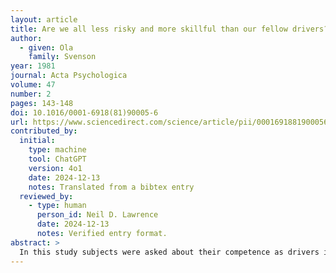 ```yaml
---
layout: article
title: Are we all less risky and more skillful than our fellow drivers?
author:
  - given: Ola
    family: Svenson
year: 1981
journal: Acta Psychologica
volume: 47
number: 2
pages: 143-148
doi: 10.1016/0001-6918(81)90005-6
url: https://www.sciencedirect.com/science/article/pii/0001691881900056
contributed_by:
  initial:
    type: machine
    tool: ChatGPT
    version: 4o1
    date: 2024-12-13
	notes: Translated from a bibtex entry
  reviewed_by:
    - type: human
      person_id: Neil D. Lawrence
      date: 2024-12-13
      notes: Verified entry format.
abstract: >
  In this study subjects were asked about their competence as drivers in relation to a group of drivers. The results showed that a majority of subjects regarded themselves as more skillful and less risky than the average driver in each group respectively. This result was compared with similar recent findings in other fields. Finally, the consequences for planning and risk taking of seeing oneself as more competent than others were discussed briefly.
---
```

